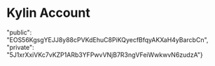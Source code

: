 # Kylin Account
"public": "EOS56KgsgYEJJ8y88cPVKdEhuC8PiKQyecfBfqyAKXaH4yBarcbCn", 
"private": "5J1xrXxiVKc7vKZP1ARb3YFPwvVNjB7R3ngVFeiWwkwvN6zudzA"}


